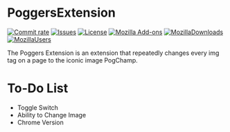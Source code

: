 # PoggersExtension
[![Commit rate](https://img.shields.io/github/commit-activity/m/dogemanwastaken/PoggersExtension?label=Commits)](https://github.com/dogemanwastaken/PoggersExtension/commits/main)
[![Issues](https://img.shields.io/github/issues/dogemanwastaken/PoggersExtension/issues)](https://github.com/dogemanwastaken/PoggersExtension/issues)
[![License](https://img.shields.io/badge/license-Mozilla-brightgreen)](https://github.com/dogemanwastaken/PoggersExtension/blob/main/LICENSE)
[![Mozilla Add-ons](https://img.shields.io/amo/rating/poggers?label=Firefox)](https://addons.mozilla.org/firefox/addon/poggers/)
[![MozillaDownloads](https://img.shields.io/amo/dw/poggers)](https://addons.mozilla.org/firefox/addon/poggers/)
[![MozillaUsers](https://img.shields.io/amo/users/poggers)](https://addons.mozilla.org/firefox/addon/poggers/)

The Poggers Extension is an extension that repeatedly changes every img tag on a page to the iconic image PogChamp.
# To-Do List
- Toggle Switch
- Ability to Change Image
- Chrome Version
